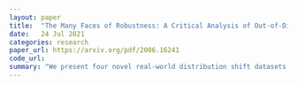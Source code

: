 ```yaml
---
layout: paper
title:  "The Many Faces of Robustness: A Critical Analysis of Out-of-Distribution Generalization"
date:   24 Jul 2021
categories: research
paper_url: https://arxiv.org/pdf/2006.16241
code_url: 
summary: "We present four novel real-world distribution shift datasets encompassing changes in image style, blurriness, location, camera settings, and more. Evaluating existing methods for enhancing out-of-distribution robustness, we discover that employing larger models and artificial data augmentations can enhance robustness against real-world distribution shifts, contradicting prior claims. Our findings demonstrate that improvements in artificial robustness benchmarks can indeed transfer to real-world distribution shifts, contrary to prior assumptions. Additionally, we introduce a novel data augmentation technique that surpasses models pretrained with significantly more labeled data, emphasizing its efficacy in addressing real-world distribution shifts. While some methods consistently mitigate texture and local image statistics shifts, they fail to address other shifts like geographic changes. Our results underscore the necessity for future research to examine multiple distribution shifts concurrently, as no single method consistently improves robustness across all evaluated scenarios."
---
```


